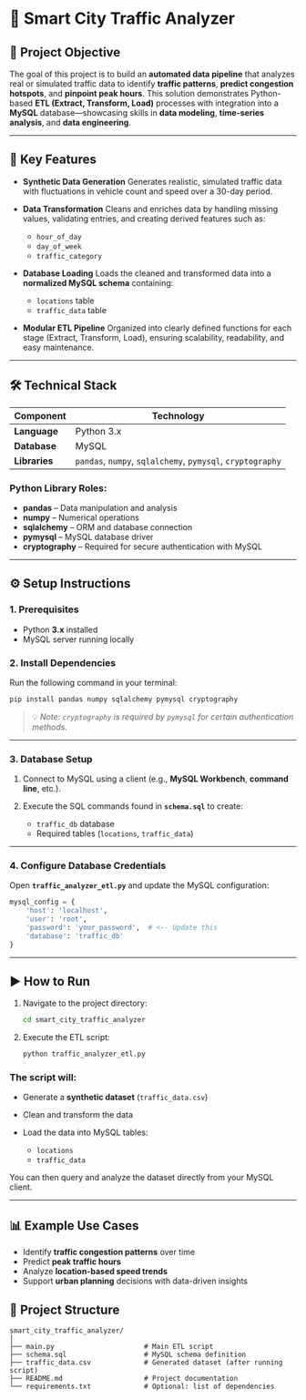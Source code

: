 # 🚦 Smart City Traffic Analyzer

## 🧠 Project Objective

The goal of this project is to build an **automated data pipeline** that analyzes real or simulated traffic data to identify **traffic patterns**, **predict congestion hotspots**, and **pinpoint peak hours**.
This solution demonstrates Python-based **ETL (Extract, Transform, Load)** processes with integration into a **MySQL** database—showcasing skills in **data modeling**, **time-series analysis**, and **data engineering**.

---

## 🌟 Key Features

* **Synthetic Data Generation**
  Generates realistic, simulated traffic data with fluctuations in vehicle count and speed over a 30-day period.

* **Data Transformation**
  Cleans and enriches data by handling missing values, validating entries, and creating derived features such as:

  * `hour_of_day`
  * `day_of_week`
  * `traffic_category`

* **Database Loading**
  Loads the cleaned and transformed data into a **normalized MySQL schema** containing:

  * `locations` table
  * `traffic_data` table

* **Modular ETL Pipeline**
  Organized into clearly defined functions for each stage (Extract, Transform, Load), ensuring scalability, readability, and easy maintenance.

---

## 🛠️ Technical Stack

| Component     | Technology                                                 |
| ------------- | ---------------------------------------------------------- |
| **Language**  | Python 3.x                                                 |
| **Database**  | MySQL                                                      |
| **Libraries** | `pandas`, `numpy`, `sqlalchemy`, `pymysql`, `cryptography` |

### Python Library Roles:

* **pandas** – Data manipulation and analysis
* **numpy** – Numerical operations
* **sqlalchemy** – ORM and database connection
* **pymysql** – MySQL database driver
* **cryptography** – Required for secure authentication with MySQL

---

## ⚙️ Setup Instructions

### 1. Prerequisites

* Python **3.x** installed
* MySQL server running locally

### 2. Install Dependencies

Run the following command in your terminal:

```bash
pip install pandas numpy sqlalchemy pymysql cryptography
```

> 💡 *Note: `cryptography` is required by `pymysql` for certain authentication methods.*

---

### 3. Database Setup

1. Connect to MySQL using a client (e.g., **MySQL Workbench**, **command line**, etc.).
2. Execute the SQL commands found in **`schema.sql`** to create:

   * `traffic_db` database
   * Required tables (`locations`, `traffic_data`)

---

### 4. Configure Database Credentials

Open **`traffic_analyzer_etl.py`** and update the MySQL configuration:

```python
mysql_config = {
    'host': 'localhost',
    'user': 'root',
    'password': 'your_password',  # <-- Update this
    'database': 'traffic_db'
}
```

---

## ▶️ How to Run

1. Navigate to the project directory:

   ```bash
   cd smart_city_traffic_analyzer
   ```
2. Execute the ETL script:

   ```bash
   python traffic_analyzer_etl.py
   ```

### The script will:

* Generate a **synthetic dataset** (`traffic_data.csv`)
* Clean and transform the data
* Load the data into MySQL tables:

  * `locations`
  * `traffic_data`

You can then query and analyze the dataset directly from your MySQL client.

---

## 📊 Example Use Cases

* Identify **traffic congestion patterns** over time
* Predict **peak traffic hours**
* Analyze **location-based speed trends**
* Support **urban planning** decisions with data-driven insights


## 📁 Project Structure

```
smart_city_traffic_analyzer/
│
├── main.py                      # Main ETL script
├── schema.sql                   # MySQL schema definition
├── traffic_data.csv             # Generated dataset (after running script)
├── README.md                    # Project documentation
└── requirements.txt             # Optional: list of dependencies
```

